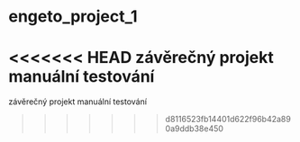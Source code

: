 # engeto_project_1
<<<<<<< HEAD
závěrečný projekt manuální testování
=======
závěrečný projekt manuální testování
>>>>>>> d8116523fb14401d622f96b42a890a9ddb38e450
